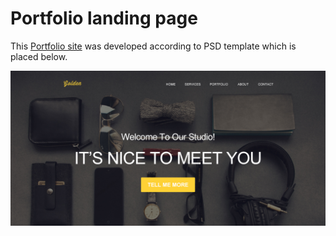 # Portfolio landing page
This [Portfolio site](https://cdn.rawgit.com/Annelia55/Portfolio-landing-page/master/index.html) was developed according to PSD template which is placed below.

<a href="Template.psd">![](img/psd_template.jpg)</a>



